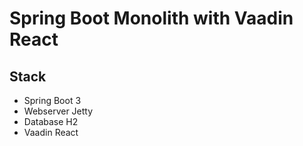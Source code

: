 # Spring Boot Monolith with Vaadin React
## Stack
  - Spring Boot 3
  - Webserver Jetty
  - Database H2
  - Vaadin React
